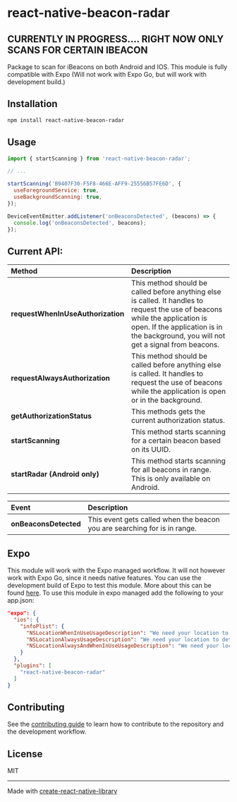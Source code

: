 # react-native-beacon-radar

## CURRENTLY IN PROGRESS.... RIGHT NOW ONLY SCANS FOR CERTAIN IBEACON

Package to scan for iBeacons on both Android and IOS. This module is fully compatible with Expo (Will not work with Expo Go, but will work with development build.)

## Installation

```sh
npm install react-native-beacon-radar
```

## Usage

```js
import { startScanning } from 'react-native-beacon-radar';

// ...

startScanning('B9407F30-F5F8-466E-AFF9-25556B57FE6D', {
  useForegroundService: true,
  useBackgroundScanning: true,
});

DeviceEventEmitter.addListener('onBeaconsDetected', (beacons) => {
  console.log('onBeaconsDetected', beacons);
});
```

## Current API:
| Method                            | Description                                                                                                                                                                                                           |
|:----------------------------------|:----------------------------------------------------------------------------------------------------------------------------------------------------------------------------------------------------------------------|
| **requestWhenInUseAuthorization** | This method should be called before anything else is called. It handles to request the use of beacons while the application is open. If the application is in the background, you will not get a signal from beacons. |
| **requestAlwaysAuthorization**    | This method should be called before anything else is called. It handles to request the use of beacons while the application is open or in the background.                                                             |
| **getAuthorizationStatus**        | This methods gets the current authorization status.                                                                                                                                                                   |
| **startScanning**                 | This method starts scanning for a certain beacon based on its UUID.                                                                                                                                                   |
| **startRadar (Android only)**     | This method starts scanning for all beacons in range. This is only available on Android.                                                                                                                              |


| Event                 | Description                                                               |
|:----------------------|:--------------------------------------------------------------------------|
| **onBeaconsDetected** | This event gets called when the beacon you are searching for is in range. |


## Expo
This module will work with the Expo managed workflow. It will not however work with Expo Go, since it needs native features. You can use the development build of Expo to test this module. More about this can be found [here](https://docs.expo.dev/develop/development-builds/create-a-build/). To use this module in expo managed add the following to your app.json:
```json
"expo": {
  "ios": {
    "infoPlist": {
      "NSLocationWhenInUseUsageDescription": "We need your location to detect nearby beacons.",
      "NSLocationAlwaysUsageDescription": "We need your location to detect nearby beacons even when the app is in the background.",
      "NSLocationAlwaysAndWhenInUseUsageDescription": "We need your location to detect nearby beacons even when the app is in the background."
    }
  },
  "plugins": [
    "react-native-beacon-radar"
  ]
}
```

## Contributing

See the [contributing guide](CONTRIBUTING.md) to learn how to contribute to the repository and the development workflow.

## License

MIT

---

Made with [create-react-native-library](https://github.com/callstack/react-native-builder-bob)

